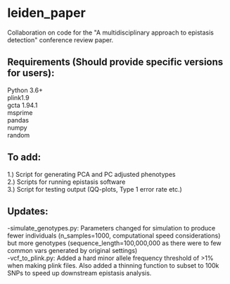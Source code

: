 # leiden_paper
Collaboration on code for the "A multidisciplinary approach to epistasis detection" conference review paper.

## Requirements (Should provide specific versions for users):
Python 3.6+  
plink1.9  
gcta 1.94.1  
msprime  
pandas   
numpy  
random  

## To add:
1.) Script for generating PCA and PC adjusted phenotypes  
2.) Scripts for running epistasis software  
3.) Script for testing output (QQ-plots, Type 1 error rate etc.)  

## Updates: 
-simulate_genotypes.py: Parameters changed for simulation to produce fewer individuals (n_samples=1000, computational speed considerations) but more genotypes (sequence_length=100,000,000 as there were to few common vars generated by original settings)  
-vcf_to_plink.py: Added a hard minor allele frequency threshold of >1% when making plink files. Also added a thinning function to subset to 100k SNPs to speed up downstream epistasis analysis.  
